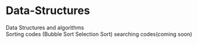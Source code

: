 # Data-Structures
Data Structures and algorithms  
Sorting codes 
  (Bubble Sort
  Selection Sort)
searching codes(coming soon)

